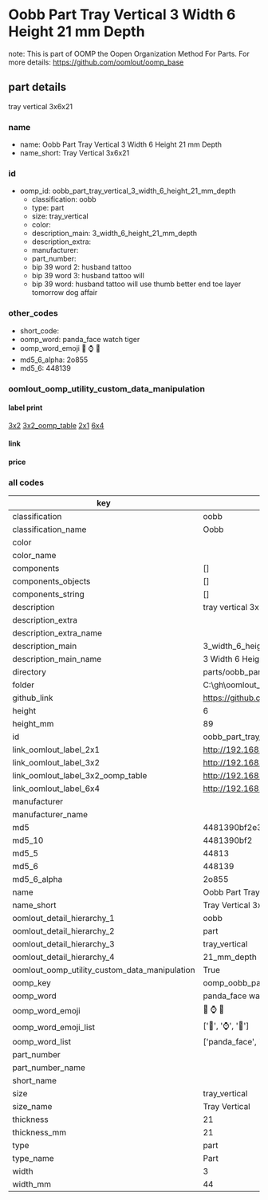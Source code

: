 # Oobb Part Tray Vertical 3 Width 6 Height 21 mm Depth  

note: This is part of OOMP the Oopen Organization Method For Parts. For more details: https://github.com/oomlout/oomp_base

##  part details
  



tray vertical 3x6x21



### name
* name: Oobb Part Tray Vertical 3 Width 6 Height 21 mm Depth
* name_short: Tray Vertical 3x6x21 
### id
* oomp_id: oobb_part_tray_vertical_3_width_6_height_21_mm_depth
  * classification: oobb
  * type: part
  * size: tray_vertical
  * color: 
  * description_main: 3_width_6_height_21_mm_depth
  * description_extra: 
  * manufacturer: 
  * part_number: 
  * bip 39 word 2: husband tattoo
  * bip 39 word 3: husband tattoo will
  * bip 39 word: husband tattoo will use thumb better end toe layer tomorrow dog affair

### other_codes
* short_code: 
* oomp_word: panda_face watch tiger
* oomp_word_emoji :panda_face: :watch: :tiger:
* md5_6_alpha: 2o855
* md5_6: 448139






### oomlout_oomp_utility_custom_data_manipulation
#### label print
[3x2](http://192.168.1.245:1112/?label=oomp%202o855)
[3x2_oomp_table](http://192.168.1.108:1112/?label=oomp%202o855)
[2x1](http://192.168.1.242:1112/?label=oomp%202o855)
[6x4](http://192.168.1.55:1112/?label=oomp%202o855)    

#### link

                              

#### price







### all codes 
| key | value |  
| --- | --- |  
| classification | oobb |  
| classification_name | Oobb |  
| color |  |  
| color_name |  |  
| components | [] |  
| components_objects | [] |  
| components_string | [] |  
| description | tray vertical 3x6x21 |  
| description_extra |  |  
| description_extra_name |  |  
| description_main | 3_width_6_height_21_mm_depth |  
| description_main_name | 3 Width 6 Height 21 mm Depth |  
| directory | parts/oobb_part_tray_vertical_3_width_6_height_21_mm_depth |  
| folder | C:\gh\oomlout_oobb_version_4_generated_parts\parts\oobb_part_tray_vertical_3_width_6_height_21_mm_depth |  
| github_link | https://github.com/oomlout/oomlout_oomp_part_src/tree/main/parts/oobb_part_tray_vertical_3_width_6_height_21_mm_depth |  
| height | 6 |  
| height_mm | 89 |  
| id | oobb_part_tray_vertical_3_width_6_height_21_mm_depth |  
| link_oomlout_label_2x1 | http://192.168.1.242:1112/?label=oomp%202o855 |  
| link_oomlout_label_3x2 | http://192.168.1.245:1112/?label=oomp%202o855 |  
| link_oomlout_label_3x2_oomp_table | http://192.168.1.108:1112/?label=oomp%202o855 |  
| link_oomlout_label_6x4 | http://192.168.1.55:1112/?label=oomp%202o855 |  
| manufacturer |  |  
| manufacturer_name |  |  
| md5 | 4481390bf2e389305670befbf677937f |  
| md5_10 | 4481390bf2 |  
| md5_5 | 44813 |  
| md5_6 | 448139 |  
| md5_6_alpha | 2o855 |  
| name | Oobb Part Tray Vertical 3 Width 6 Height 21 mm Depth |  
| name_short | Tray Vertical 3x6x21  |  
| oomlout_detail_hierarchy_1 | oobb |  
| oomlout_detail_hierarchy_2 | part |  
| oomlout_detail_hierarchy_3 | tray_vertical |  
| oomlout_detail_hierarchy_4 | 21_mm_depth |  
| oomlout_oomp_utility_custom_data_manipulation | True |  
| oomp_key | oomp_oobb_part_tray_vertical_3_width_6_height_21_mm_depth |  
| oomp_word | panda_face watch tiger |  
| oomp_word_emoji | :panda_face: :watch: :tiger: |  
| oomp_word_emoji_list | [':panda_face:', ':watch:', ':tiger:'] |  
| oomp_word_list | ['panda_face', 'watch', 'tiger'] |  
| part_number |  |  
| part_number_name |  |  
| short_name |  |  
| size | tray_vertical |  
| size_name | Tray Vertical |  
| thickness | 21 |  
| thickness_mm | 21 |  
| type | part |  
| type_name | Part |  
| width | 3 |  
| width_mm | 44 |  
